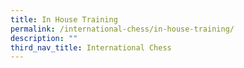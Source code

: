 ```yaml
---
title: In House Training
permalink: /international-chess/in-house-training/
description: ""
third_nav_title: International Chess
---
```

